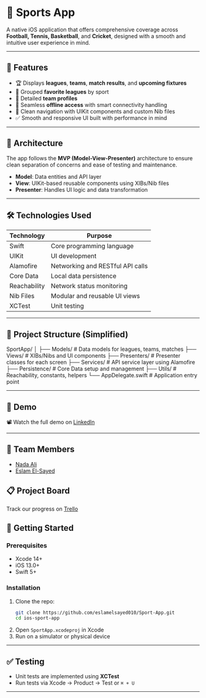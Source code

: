 # 🏅 Sports App

A native iOS application that offers comprehensive coverage across **Football, Tennis, Basketball**, and **Cricket**, designed with a smooth and intuitive user experience in mind.

---

## 📲 Features

- 🏆 Displays **leagues**, **teams**, **match results**, and **upcoming fixtures**
- 📁 Grouped **favorite leagues** by sport
- 📄 Detailed **team profiles**
- 📶 Seamless **offline access** with smart connectivity handling
- 🧭 Clean navigation with UIKit components and custom Nib files
- ✅ Smooth and responsive UI built with performance in mind

---

## 🧱 Architecture

The app follows the **MVP (Model-View-Presenter)** architecture to ensure clean separation of concerns and ease of testing and maintenance.

- **Model**: Data entities and API layer
- **View**: UIKit-based reusable components using XIBs/Nib files
- **Presenter**: Handles UI logic and data transformation

---

## 🛠️ Technologies Used

| Technology     | Purpose                          |
|----------------|----------------------------------|
| Swift          | Core programming language        |
| UIKit          | UI development                   |
| Alamofire      | Networking and RESTful API calls |
| Core Data      | Local data persistence           |
| Reachability   | Network status monitoring        |
| Nib Files      | Modular and reusable UI views    |
| XCTest         | Unit testing                     |

---

## 📂 Project Structure (Simplified)
SportApp/
│
├── Models/ # Data models for leagues, teams, matches
├── Views/ # XIBs/Nibs and UI components
├── Presenters/ # Presenter classes for each screen
├── Services/ # API service layer using Alamofire
├── Persistence/ # Core Data setup and management
├── Utils/ # Reachability, constants, helpers
└── AppDelegate.swift # Application entry point

---

## 🎥 Demo

📽️ Watch the full demo on [LinkedIn](https://www.linkedin.com/posts/eslam-elsayed-a3b183264_excited-to-share-a-major-milestone-in-my-activity-7332695726839222272-lIde/?utm_source=share&utm_medium=member_desktop&rcm=ACoAAEDPLg8BBULkCm0f5lZEYq8VEACSXorKZeI)

---

## 👥 Team Members

- [Nada Ali](https://github.com/nada263204)
- [Eslam El-Sayed](https://github.com/eslamelsayed010)

## 📋 Project Board
Track our progress on [Trello](https://trello.com/b/QlvLYev5/sports-ios-project)

## 🚀 Getting Started

### Prerequisites

- Xcode 14+
- iOS 13.0+
- Swift 5+

### Installation

1. Clone the repo:
    ```bash
    git clone https://github.com/eslamelsayed010/Sport-App.git
    cd ios-sport-app
    ```
2. Open `SportApp.xcodeproj` in Xcode
3. Run on a simulator or physical device

---

## ✅ Testing

- Unit tests are implemented using **XCTest**
- Run tests via Xcode → Product → Test or `⌘ + U`

---



